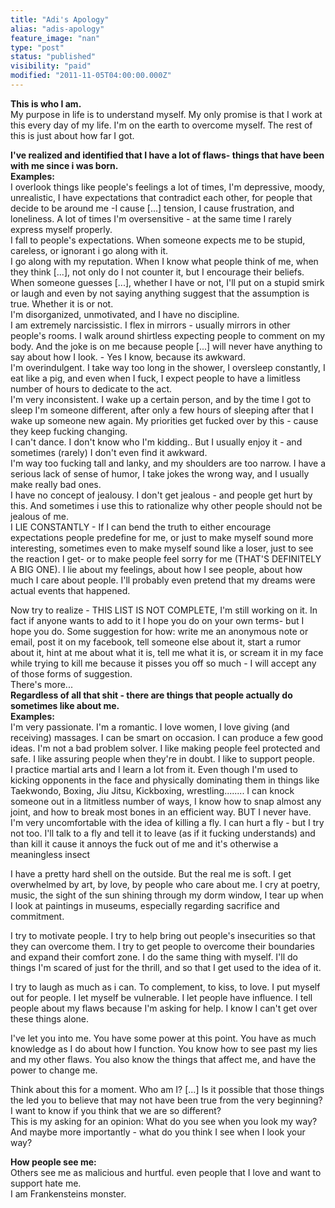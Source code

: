 ```yaml
---
title: "Adi's Apology"
alias: "adis-apology"
feature_image: "nan"
type: "post"
status: "published"
visibility: "paid"
modified: "2011-11-05T04:00:00.000Z"
---
```


<p><strong>This is who I am.</strong><br>My purpose in life is to understand myself. My only promise is that I work at this every day of my life. I'm on the earth to overcome myself. The rest of this is just about how far I got.</p><p><strong>I've realized and identified that I have a lot of flaws- things that have been with me since i was born. <br>Examples:</strong><br>I overlook things like people's feelings a lot of times, I'm depressive, moody, unrealistic, I have expectations that contradict each other, for people that decide to be around me -I cause [...] tension, I cause frustration, and loneliness. A lot of times I'm oversensitive - at the same time I rarely express myself properly.<br>I fall to people's expectations. When someone expects me to be stupid, careless, or ignorant i go along with it. <br>I go along with my reputation. When I know what people think of me, when they think [...], not only do I not counter it, but I encourage their beliefs. When someone guesses [...], whether I have or not, I'll put on a stupid smirk or laugh and even by not saying anything suggest that the assumption is true. Whether it is or not.<br>I'm disorganized, unmotivated, and I have no discipline.<br>I am extremely narcissistic. I flex in mirrors - usually mirrors in other people's rooms. I walk around shirtless expecting people to comment on my body. And the joke is on me because people [...] will never have anything to say about how I look. - Yes I know, because its awkward.<br>I'm overindulgent. I take way too long in the shower, I oversleep constantly, I eat like a pig, and even when I fuck, I expect people to have a limitless number of hours to dedicate to the act.<br>I'm very inconsistent. I wake up a certain person, and by the time I got to sleep I'm someone different, after only a few hours of sleeping after that I wake up someone new again. My priorities get fucked over by this - cause they keep fucking changing.<br>I can't dance. I don't know who I'm kidding.. But I usually enjoy it - and sometimes (rarely) I don't even find it awkward.<br>I'm way too fucking tall and lanky, and my shoulders are too narrow. I have a serious lack of sense of humor, I take jokes the wrong way, and I usually make really bad ones.<br>I have no concept of jealousy. I don't get jealous - and people get hurt by this. And sometimes i use this to rationalize why other people should not be jealous of me.<br>I LIE CONSTANTLY - If I can bend the truth to either encourage expectations people predefine for me, or just to make myself sound more interesting, sometimes even to make myself sound like a loser, just to see the reaction I get- or to make people feel sorry for me (THAT'S DEFINITELY A BIG ONE). I lie about my feelings, about how I see people, about how much I care about people. I'll probably even pretend that my dreams were actual events that happened.</p><p>Now try to realize - THIS LIST IS NOT COMPLETE, I'm still working on it. In fact if anyone wants to add to it I hope you do on your own terms- but I hope you do. Some suggestion for how: write me an anonymous note or email, post it on my facebook, tell someone else about it, start a rumor about it, hint at me about what it is, tell me what it is, or scream it in my face while trying to kill me because it pisses you off so much - I will accept any of those forms of suggestion.<br>There's more...<br><strong>Regardless of all that shit - there are things that people actually do sometimes like about me.<br>Examples:</strong><br>I'm very passionate. I'm a romantic. I love women, I love giving (and receiving) massages. I can be smart on occasion. I can produce a few good ideas. I'm not a bad problem solver. I like making people feel protected and safe. I like assuring people when they're in doubt. I like to support people.<br>I practice martial arts and I learn a lot from it. Even though I'm used to kicking opponents in the face and physically dominating them in things like Taekwondo, Boxing, Jiu Jitsu, Kickboxing, wrestling........ I can knock someone out in a litmitless number of ways, I know how to snap almost any joint, and how to break most bones in an efficient way. BUT I never have. I'm very uncomfortable with the idea of killing a fly. I can hurt a fly - but I try not too. I'll talk to a fly and tell it to leave (as if it fucking understands) and than kill it cause it annoys the fuck out of me and it's otherwise a meaningless insect</p><p>I have a pretty hard shell on the outside. But the real me is soft. I get overwhelmed by art, by love, by people who care about me. I cry at poetry, music, the sight of the sun shining through my dorm window, I tear up when I look at paintings in museums, especially regarding sacrifice and commitment.</p><p>I try to motivate people. I try to help bring out people's insecurities so that they can overcome them. I try to get people to overcome their boundaries and expand their comfort zone. I do the same thing with myself. I'll do things I'm scared of just for the thrill, and so that I get used to the idea of it.</p><p>I try to laugh as much as i can. To complement, to kiss, to love. I put myself out for people. I let myself be vulnerable. I let people have influence. I tell people about my flaws because I'm asking for help. I know I can't get over these things alone.</p><p>I've let you into me. You have some power at this point. You have as much knowledge as I do about how I function. You know how to see past my lies and my other flaws. You also know the things that affect me, and have the power to change me.</p><p>Think about this for a moment. Who am I? [...] Is it possible that those things the led you to believe that may not have been true from the very beginning? I want to know if you think that we are so different?<br>This is my asking for an opinion: What do you see when you look my way? And maybe more importantly - what do you think I see when I look your way?</p><p><strong>How people see me:</strong><br>Others see me as malicious and hurtful. even people that I love and want to support hate me. <br>I am Frankensteins monster.</p>
